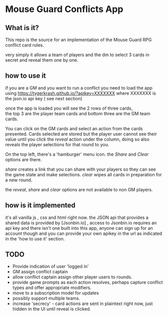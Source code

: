 # Mouse Guard Conflicts App

## What is it? 

This repo is the source for an implementation of the Mouse Guard RPG conflict card rules.

very simply it allows a team of players and the dm to select 3 cards in secret and reveal them one by one.

## how to use it

if you are a GM and you want to run a conflict you need to load the app using 
https://tygerkrash.github.io/?apikey=XXXXXXX
where XXXXXXX is the json.io api key ( see next section)

once the app is loaded you will see the 2 rows of three cards,  
the top 3 are the player team cards and bottom three are the 
GM team cards.

You can click on the GM cards and select an action from the cards presented. 
Cards selected are stored but the player user cannot  see their value until you click the _reveal_ action
under the column, doing so also reveals the player selections for that round to you.

On the top left, there's a 'hamburger' menu icon. the _Share_ and _Clear_ options are there.

_share_ creates a link that you can share with your players so they can see the game state and make selections.
_clear_ wipes all cards in preparation for a new round.

the _reveal_, _share_ and _clear_ options are not available to non GM players.



## how is it implemented 
it's all vanilla js , css and html right now.  the JSON api that provides a shared data is
provided by [Jsonbin.io] , access to Jsonbin.io requires an api key and there isn't one built 
into this app, anyone can sign up for an account though and you can provide your own apikey in the url as 
indicated in the 'how to use it' section.

## TODO
- Provide indication of user 'logged in'
- GM assign conflict captain
- allow conflict captain assign other player users to rounds.
- provide game prompts as each action resolves, perhaps capture conflict types and offer appropriate modifiers.
- move to a subscription model for updates
- possibly support multiple teams.
- increase 'secrecy' - card actions are sent in plaintext right now, just hidden in the UI until reveal is clicked.
